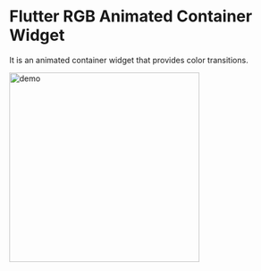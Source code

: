 # Flutter RGB Animated Container Widget

It is an animated container widget that provides color transitions.


<img width="340" alt="demo" src="https://user-images.githubusercontent.com/55804472/202897632-a32641be-ff6a-42be-8f8f-1ba89fc3ee8b.png">
